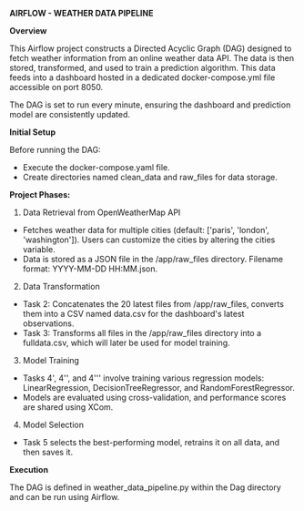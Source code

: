 **AIRFLOW - WEATHER DATA PIPELINE**

**Overview**

This Airflow project constructs a Directed Acyclic Graph (DAG) designed to fetch weather information from an online weather data API. The data is then stored, transformed, and used to train a prediction algorithm. This data feeds into a dashboard hosted in a dedicated docker-compose.yml file accessible on port 8050.

The DAG is set to run every minute, ensuring the dashboard and prediction model are consistently updated.

**Initial Setup**

Before running the DAG:

- Execute the docker-compose.yaml file.
- Create directories named clean_data and raw_files for data storage.

**Project Phases:**

1) Data Retrieval from OpenWeatherMap API

- Fetches weather data for multiple cities (default: ['paris', 'london', 'washington']). Users can customize the cities by altering the cities variable.
- Data is stored as a JSON file in the /app/raw_files directory. Filename format: YYYY-MM-DD HH:MM.json.

2) Data Transformation

- Task 2: Concatenates the 20 latest files from /app/raw_files, converts them into a CSV named data.csv for the dashboard's latest observations.
- Task 3: Transforms all files in the /app/raw_files directory into a fulldata.csv, which will later be used for model training.

3) Model Training

- Tasks 4', 4'', and 4''' involve training various regression models: LinearRegression, DecisionTreeRegressor, and RandomForestRegressor.
- Models are evaluated using cross-validation, and performance scores are shared using XCom.

4) Model Selection

- Task 5 selects the best-performing model, retrains it on all data, and then saves it.

**Execution**

The DAG is defined in weather_data_pipeline.py within the Dag directory and can be run using Airflow.
